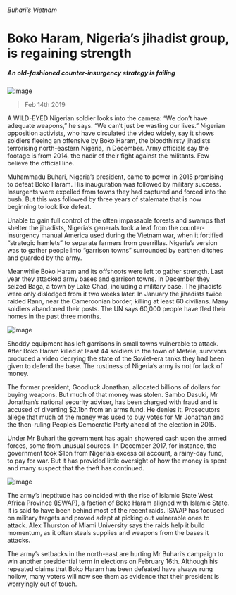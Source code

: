 ###### Buhari’s Vietnam
# Boko Haram, Nigeria’s jihadist group, is regaining strength 
##### An old-fashioned counter-insurgency strategy is failing 
![image](images/20190216_map504.jpg) 
> Feb 14th 2019 
 
A  WILD-EYED Nigerian soldier looks into the camera: “We don’t have adequate weapons,” he says. “We can’t just be wasting our lives.” Nigerian opposition activists, who have circulated the video widely, say it shows soldiers fleeing an offensive by Boko Haram, the bloodthirsty jihadists terrorising north-eastern Nigeria, in December. Army officials say the footage is from 2014, the nadir of their fight against the militants. Few believe the official line. 
Muhammadu Buhari, Nigeria’s president, came to power in 2015 promising to defeat Boko Haram. His inauguration was followed by military success. Insurgents were expelled from towns they had captured and forced into the bush. But this was followed by three years of stalemate that is now beginning to look like defeat. 
Unable to gain full control of the often impassable forests and swamps that shelter the jihadists, Nigeria’s generals took a leaf from the counter-insurgency manual America used during the Vietnam war, when it fortified “strategic hamlets” to separate farmers from guerrillas. Nigeria’s version was to gather people into “garrison towns” surrounded by earthen ditches and guarded by the army. 
Meanwhile Boko Haram and its offshoots were left to gather strength. Last year they attacked army bases and garrison towns. In December they seized Baga, a town by Lake Chad, including a military base. The jihadists were only dislodged from it two weeks later. In January the jihadists twice raided Rann, near the Cameroonian border, killing at least 60 civilians. Many soldiers abandoned their posts. The UN says 60,000 people have fled their homes in the past three months. 
![image](images/20190216_MAM932.png) 
Shoddy equipment has left garrisons in small towns vulnerable to attack. After Boko Haram killed at least 44 soldiers in the town of Metele, survivors produced a video decrying the state of the Soviet-era tanks they had been given to defend the base. The rustiness of Nigeria’s army is not for lack of money. 
The former president, Goodluck Jonathan, allocated billions of dollars for buying weapons. But much of that money was stolen. Sambo Dasuki, Mr Jonathan’s national security adviser, has been charged with fraud and is accused of diverting $2.1bn from an arms fund. He denies it. Prosecutors allege that much of the money was used to buy votes for Mr Jonathan and the then-ruling People’s Democratic Party ahead of the election in 2015. 
Under Mr Buhari the government has again showered cash upon the armed forces, some from unusual sources. In December 2017, for instance, the government took $1bn from Nigeria’s excess oil account, a rainy-day fund, to pay for war. But it has provided little oversight of how the money is spent and many suspect that the theft has continued. 
![image](images/20190216_mac358.png) 
The army’s ineptitude has coincided with the rise of Islamic State West Africa Province (ISWAP), a faction of Boko Haram aligned with Islamic State. It is said to have been behind most of the recent raids. ISWAP has focused on military targets and proved adept at picking out vulnerable ones to attack. Alex Thurston of Miami University says the raids help it build momentum, as it often steals supplies and weapons from the bases it attacks. 
The army’s setbacks in the north-east are hurting Mr Buhari’s campaign to win another presidential term in elections on February 16th. Although his repeated claims that Boko Haram has been defeated have always rung hollow, many voters will now see them as evidence that their president is worryingly out of touch. 
